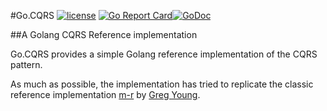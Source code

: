 #Go.CQRS [![license](https://img.shields.io/badge/license-MIT-blue.svg?maxAge=2592000)](https://github.com/jetbasrawi/go.cqrs/blob/master/LICENSE.md) [![Go Report Card](https://goreportcard.com/badge/github.com/jetbasrawi/go.cqrs)](https://goreportcard.com/report/github.com/jetbasrawi/go.cqrs)[![GoDoc](https://godoc.org/github.com/jetbasrawi/go.cqrs?status.svg)](https://godoc.org/github.com/jetbasrawi/go.cqrs)


##A Golang CQRS Reference implementation

Go.CQRS provides a simple Golang reference implementation of the CQRS pattern. 

As much as possible, the implementation has tried to replicate the classic reference 
implementation [m-r](https://github.com/gregoryyoung/m-r) by [Greg Young](https://github.com/gregoryyoung).
